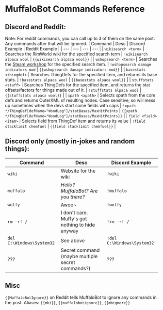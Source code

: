 # MuffaloBot Commands Reference

## Discord and Reddit:
Note: For reddit commands, you can call up to 3 of them on the same post. Any commands after that will be ignored. 
| Command | Desc | Discord Example | Reddit Example |
| --- | --- | --- | --- |
| `wikisearch <term>` | Searches the [RimWorld wiki](http://rimworldwiki.com/) for the specified search term | `!wikisearch alpaca wool` | `{{wikisearch alpaca wool}}` |
| `wshopsearch <term>` | Searches the [Steam workshop](http://steamcommunity.com/workshop/browse/?appid=294100) for the specified search item. | `!wshopsearch damage indicators mod` | `{{wshopsearch damage indicators mod}}` |
| `basestats <thingdef>` | Searches ThingDefs for the specified item, and returns its base stats. | `!basestats alpaca wool` | `{{basestats alpaca wool}}` |
| `stuffstats <stuff>` | Searches ThingDefs for the specified item, and returns the stat offsets/factors for things made out of it. | `!stuffstats alpaca wool` | `{{stuffstats alpaca wool}}` |
| `xpath <xpath>` | Selects xpath from the core defs and returns OuterXML of resulting nodes. Case sensitive, so will mess up sometimes when the devs start some fields with caps | `!xpath */ThingDef[defName="WoodLog"]/statBases/MaxHitPoints` | `{{xpath */ThingDef[defName="WoodLog"]/statBases/MaxHitPoints}}` |
| `field <field> <item>` | Selects field from ThingDef item and returns its value | `!field stacklimit chemfuel` | `{{field stacklimit chemfuel}}` |

## Discord only (mostly in-jokes and random things):
| Command | Desc | Discord Example |
| --- | --- | --- |
| `wiki` | Website for the wiki | `!wiki` |
| `muffalo` | *Hello? MuffaloBot? Are you there?* | `!muffalo` |
| `wolfy` | Awoo~ | `!wolfy` |
| `rm -rf /` | I don't care. Muffy's got nothing to hide anyway | `!rm -rf /` |
| `del C:\Windows\System32` | See above | `!del C:\Windows\System32` |
| ??? | Secret command (maybe multiple secret commands?) | ??? | 

## Misc
`{{MuffaloBotIgnore}}` on Reddit tells MuffaloBot to ignore any commands in the post. Aliases: `{{mbi}}`, `{{muffalobotignore}}`, `{{mbignore}}`